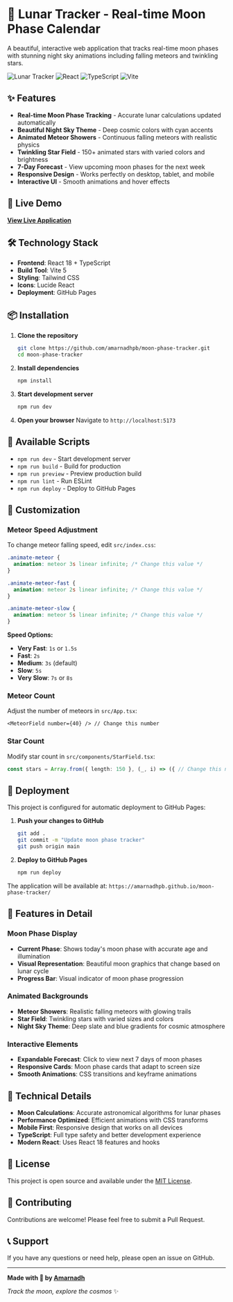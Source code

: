 # 🌙 Lunar Tracker - Real-time Moon Phase Calendar

A beautiful, interactive web application that tracks real-time moon phases with stunning night sky animations including falling meteors and twinkling stars.

![Lunar Tracker](https://img.shields.io/badge/Moon%20Phase-Tracker-blue?style=for-the-badge&logo=moon)
![React](https://img.shields.io/badge/React-18.3.1-blue?style=for-the-badge&logo=react)
![TypeScript](https://img.shields.io/badge/TypeScript-5.5.3-blue?style=for-the-badge&logo=typescript)
![Vite](https://img.shields.io/badge/Vite-5.4.2-purple?style=for-the-badge&logo=vite)

## ✨ Features

- **Real-time Moon Phase Tracking** - Accurate lunar calculations updated automatically
- **Beautiful Night Sky Theme** - Deep cosmic colors with cyan accents
- **Animated Meteor Showers** - Continuous falling meteors with realistic physics
- **Twinkling Star Field** - 150+ animated stars with varied colors and brightness
- **7-Day Forecast** - View upcoming moon phases for the next week
- **Responsive Design** - Works perfectly on desktop, tablet, and mobile
- **Interactive UI** - Smooth animations and hover effects

## 🚀 Live Demo

**[View Live Application](https://amarnadhpb.github.io/moon-phase-tracker/)**

## 🛠️ Technology Stack

- **Frontend**: React 18 + TypeScript
- **Build Tool**: Vite 5
- **Styling**: Tailwind CSS
- **Icons**: Lucide React
- **Deployment**: GitHub Pages

## 📦 Installation

1. **Clone the repository**
   ```bash
   git clone https://github.com/amarnadhpb/moon-phase-tracker.git
   cd moon-phase-tracker
   ```

2. **Install dependencies**
   ```bash
   npm install
   ```

3. **Start development server**
   ```bash
   npm run dev
   ```

4. **Open your browser**
   Navigate to `http://localhost:5173`

## 🎯 Available Scripts

- `npm run dev` - Start development server
- `npm run build` - Build for production
- `npm run preview` - Preview production build
- `npm run lint` - Run ESLint
- `npm run deploy` - Deploy to GitHub Pages

## 🌟 Customization

### Meteor Speed Adjustment

To change meteor falling speed, edit `src/index.css`:

```css
.animate-meteor {
  animation: meteor 3s linear infinite; /* Change this value */
}

.animate-meteor-fast {
  animation: meteor 2s linear infinite; /* Change this value */
}

.animate-meteor-slow {
  animation: meteor 5s linear infinite; /* Change this value */
}
```

**Speed Options:**
- **Very Fast**: `1s` or `1.5s`
- **Fast**: `2s`
- **Medium**: `3s` (default)
- **Slow**: `5s`
- **Very Slow**: `7s` or `8s`

### Meteor Count

Adjust the number of meteors in `src/App.tsx`:

```tsx
<MeteorField number={40} /> // Change this number
```

### Star Count

Modify star count in `src/components/StarField.tsx`:

```typescript
const stars = Array.from({ length: 150 }, (_, i) => ({ // Change this number
```

## 🚀 Deployment

This project is configured for automatic deployment to GitHub Pages:

1. **Push your changes to GitHub**
   ```bash
   git add .
   git commit -m "Update moon phase tracker"
   git push origin main
   ```

2. **Deploy to GitHub Pages**
   ```bash
   npm run deploy
   ```

The application will be available at: `https://amarnadhpb.github.io/moon-phase-tracker/`

## 📱 Features in Detail

### Moon Phase Display
- **Current Phase**: Shows today's moon phase with accurate age and illumination
- **Visual Representation**: Beautiful moon graphics that change based on lunar cycle
- **Progress Bar**: Visual indicator of moon phase progression

### Animated Backgrounds
- **Meteor Showers**: Realistic falling meteors with glowing trails
- **Star Field**: Twinkling stars with varied sizes and colors
- **Night Sky Theme**: Deep slate and blue gradients for cosmic atmosphere

### Interactive Elements
- **Expandable Forecast**: Click to view next 7 days of moon phases
- **Responsive Cards**: Moon phase cards that adapt to screen size
- **Smooth Animations**: CSS transitions and keyframe animations

## 🔧 Technical Details

- **Moon Calculations**: Accurate astronomical algorithms for lunar phases
- **Performance Optimized**: Efficient animations with CSS transforms
- **Mobile First**: Responsive design that works on all devices
- **TypeScript**: Full type safety and better development experience
- **Modern React**: Uses React 18 features and hooks

## 📄 License

This project is open source and available under the [MIT License](LICENSE).

## 🤝 Contributing

Contributions are welcome! Please feel free to submit a Pull Request.

## 📞 Support

If you have any questions or need help, please open an issue on GitHub.

---

**Made with 🌙 by [Amarnadh](https://github.com/amarnadhpb)**

*Track the moon, explore the cosmos* ✨
